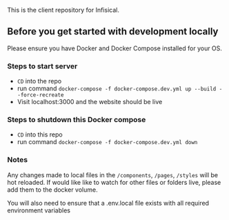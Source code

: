 This is the client repository for Infisical.

## Before you get started with development locally

Please ensure you have Docker and Docker Compose installed for your OS.

### Steps to start server

- `CD` into the repo
- run command `docker-compose -f docker-compose.dev.yml up --build --force-recreate`
- Visit localhost:3000 and the website should be live

### Steps to shutdown this Docker compose

- `CD` into this repo
- run command `docker-compose -f docker-compose.dev.yml down`

### Notes

Any changes made to local files in the `/components`, `/pages`, `/styles` will be hot reloaded. If would like like to watch for other files or folders live, please add them to the docker volume.

You will also need to ensure that a .env.local file exists with all required environment variables
